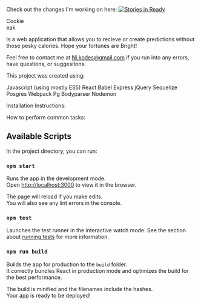 Check out the changes I'm working on here:
[![Stories in Ready](https://badge.waffle.io/NikoLewis/Cookie-break-prototype.png?label=ready&title=Ready)](http://waffle.io/NikoLewis/Cookie-break-prototype)

Cookie <br>eak

Is a web application that allows you to recieve or create predictions without those pesky calories. Hope your fortunes are Bright!

Feel free to contact me at Ni.kodes@gmail.com if you run into any errors, have questions, or suggesitons.


This project was created using:

Javascript (using mostly ES5)
React
Babel
Express
jQuery
Sequelize
Posgres
Webpack
Pg
Bodyparser
Nodemon


Installation Instructions:

How to perform common tasks:

## Available Scripts

In the project directory, you can run:

### `npm start`

Runs the app in the development mode.<br>
Open [http://localhost:3000](http://localhost:3000) to view it in the browser.

The page will reload if you make edits.<br>
You will also see any lint errors in the console.

### `npm test`

Launches the test runner in the interactive watch mode.
See the section about [running tests](#running-tests) for more information.

### `npm run build`

Builds the app for production to the `build` folder.<br>
It correctly bundles React in production mode and optimizes the build for the best performance.

The build is minified and the filenames include the hashes.<br>
Your app is ready to be deployed!


